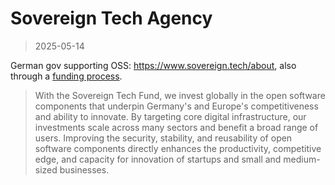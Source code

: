 # Sovereign Tech Agency

> 2025-05-14

German gov supporting OSS: https://www.sovereign.tech/about, also through a [funding process](https://www.sovereign.tech/programs/fund).

> With the Sovereign Tech Fund, we invest globally in the open software
> components that underpin Germany's and Europe's competitiveness and ability
> to innovate. By targeting core digital infrastructure, our investments scale
> across many sectors and benefit a broad range of users. Improving the
> security, stability, and reusability of open software components directly
> enhances the productivity, competitive edge, and capacity for innovation of
> startups and small and medium-sized businesses.

